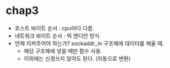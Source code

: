 # chap3
* 호스트 바이트 순서 : cpu마다 다름.
* 네트워크 바이트 순서 : 빅 엔디언 방식
* 언제 지켜주어야 하는가? sockaddr_in 구조체에 데이터를 채울 때.
	* 해당 구조체에 넣을 때만 함수 사용.
	* 이외에는 신경쓰지 않아도 된다. (자동으로 변환)
